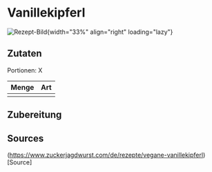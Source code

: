# Vanillekipferl

![Rezept-Bild](https://images.ctfassets.net/nf38yhm0afx3/2h4PlOaSu4w6q6WKEak0OO/de00f7a4902487c40669da1bccf4236a/vanillekipferl-19.jpg?w=2220&h=1480&q=65&fm=webp){width="33%" align="right" loading="lazy"}

## Zutaten
Portionen: X

|	Menge 		|	Art						|
| ------------- | -------------------------	|
| 				|                     		|


## Zubereitung



## Sources
(https://www.zuckerjagdwurst.com/de/rezepte/vegane-vanillekipferl)[Source]